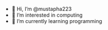 - 👋 Hi, I’m @mustapha223
- 👀 I’m interested in computing 
- 🌱 I’m currently learning programming
<!---
mustapha223/mustapha223 is a ✨ special ✨ repository because its `README.md` (this file) appears on your GitHub profile.
You can click the Preview link to take a look at your changes.
--->
